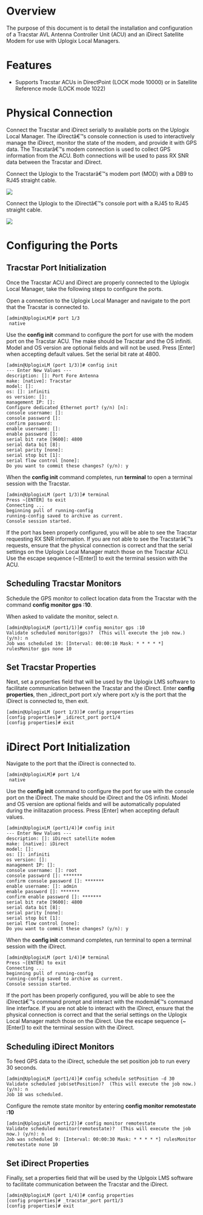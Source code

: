 # Overview

The purpose of this document is to detail the installation and configuration of a Tracstar AVL Antenna Controller Unit (ACU) and an iDirect Satellite Modem for use with Uplogix Local Managers.

# Features

* Supports Tracstar ACUs in DirectPoint (LOCK mode 10000) or in Satellite Reference mode (LOCK mode 1022) 

# Physical Connection

Connect the Tracstar and iDirect serially to available ports on the Uplogix Local Manager. The iDirectâ€™s console connection is used to interactively manage the iDirect, monitor the state of the modem, and provide it with GPS data. The Tracstarâ€™s modem connection is used to collect GPS information from the ACU. Both connections will be used to pass RX SNR data between the Tracstar and iDirect.

Connect the Uplogix to the Tracstarâ€™s modem port (MOD) with a DB9 to RJ45 straight cable.

![](http://uplogix.com/support/docs/img/configuration-guides/tracstar-image001.png)
  
Connect the Uplogix to the iDirectâ€™s console port with a RJ45 to RJ45 straight cable.

![](http://uplogix.com/support/docs/img/configuration-guides/tracstar-image002.png) 

# Configuring the Ports

## Tracstar Port Initialization

Once the Tracstar ACU and iDirect are properly connected to the Uplogix Local Manager, take the following steps to configure the ports.

Open a connection to the Uplogix Local Manager and navigate to the port that the Tracstar is connected to.

```
[admin@UplogixLM]# port 1/3	
 native
```

Use the **config init** command to configure the port for use with the modem port on the Tracstar ACU. The make should be Tracstar and the OS infiniti. Model and OS version are optional fields and will not be used. Press [Enter] when accepting default values.  Set the serial bit rate at 4800.

```
[admin@UplogixLM (port 1/3)]# config init
--- Enter New Values ---
description: []: Port Fore Antenna
make: [native]: Tracstar
model: []: 
os: []: infiniti
os version: []:
management IP: []: 
Configure dedicated Ethernet port? (y/n) [n]: 
console username: []: 
console password []: 
confirm password: 
enable username: []:
enable password []:
serial bit rate [9600]: 4800
serial data bit [8]:
serial parity [none]:
serial stop bit [1]:
serial flow control [none]:
Do you want to commit these changes? (y/n): y
```

When the **config init** command completes, run **terminal** to open a terminal session with the Tracstar. 

```
[admin@UplogixLM (port 1/3)]# terminal
Press ~[ENTER] to exit 
Connecting ... 
beginning pull of running-config
running-config saved to archive as current.
Console session started.
```

If the port has been properly configured, you will be able to see the Tracstar requesting RX SNR information. If you are not able to see the Tracstarâ€™s requests, ensure that the physical connection is correct and that the serial settings on the Uplogix Local Manager match those on the Tracstar ACU. Use the escape sequence (~[Enter]) to exit the terminal session with the ACU.

## Scheduling Tracstar Monitors

Schedule the GPS monitor to collect location data from the Tracstar with the command **config monitor gps :10**.

When asked to validate the monitor, select *n*.

```
[admin@UplogixLM (port1/1)]# config monitor gps :10
Validate scheduled monitor(gps)?  (This will execute the job now.) (y/n): n
Job was scheduled 19: [Interval: 00:00:10 Mask: * * * * *] rulesMonitor gps none 10
```

## Set Tracstar Properties

Next, set a properties field that will be used by the Uplogix LMS software to facilitate communication between the Tracstar and the iDirect. Enter **config properties**, then _idirect_port port x/y where port x/y is the port that the iDirect is connected to, then exit.

```
[admin@UplogixLM (port 1/3)]# config properties
[config properties]# _idirect_port port1/4
[config properties]# exit
```

# iDirect Port Initialization

Navigate to the port that the iDirect is connected to. 

```
[admin@UplogixLM]# port 1/4	
 native
```
 
Use the **config init** command to configure the port for use with the console port on the iDirect. The make should be iDirect and the OS infiniti. Model and OS version are optional fields and will be automatically populated during the inilitazation process. Press [Enter] when accepting default values.

``` 
[admin@UplogixLM (port1/4)]# config init
--- Enter New Values ---
description: []: iDirect satellite modem
make: [native]: iDirect
model: []:
os: []: infiniti
os version: []:
management IP: []:
console username: []: root
console password []: *******
confirm console password []: *******
enable username: []: admin
enable password []: *******
confirm enable password []: *******
serial bit rate [9600]: 4800
serial data bit [8]:
serial parity [none]:
serial stop bit [1]:
serial flow control [none]:
Do you want to commit these changes? (y/n): y
```

When the **config init** command completes, run terminal to open a terminal session with the iDirect. 

```
[admin@UplogixLM (port 1/4)]# terminal
Press ~[ENTER] to exit 
Connecting ... 
beginning pull of running-config
running-config saved to archive as current.
Console session started.
```

If the port has been properly configured, you will be able to see the iDirectâ€™s command prompt and interact with the modemâ€™s command line interface. If you are not able to interact with the iDirect, ensure that the physical connection is correct and that the serial settings on the Uplogix Local Manager match those on the iDirect. Use the escape sequence (~[Enter]) to exit the terminal session with the iDirect.

## Scheduling iDirect Monitors

To feed GPS data to the iDirect, schedule the set position job to run every 30 seconds.

```
[admin@UplogixLM (port1/4)]# config schedule setPosition -d 30
Validate scheduled job(setPosition)?  (This will execute the job now.) (y/n): n
Job 18 was scheduled.
```

Configure the remote state monitor by entering **config monitor remotestate :10**

```
[adnin@UplogixLM (port1/2)]# config monitor remotestate
Validate scheduled monitor(remotestate)?  (This will execute the job now.) (y/n): n
Job was scheduled 9: [Interval: 00:00:30 Mask: * * * * *] rulesMonitor remotestate none 10
```

## Set iDirect Properties

Finally, set a properties field that will be used by the Uplgoix LMS software to facilitate communication between the Tracstar and the iDirect. 

```
[admin@UplogixLM (port 1/4)]# config properties
[config properties]# _tracstar_port port1/3
[config properties]# exit
```